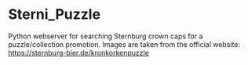 # Sterni_Puzzle
Python webserver for searching Sternburg crown caps for a puzzle/collection promotion. Images are taken from the official website: https://sternburg-bier.de/kronkorkenpuzzle
